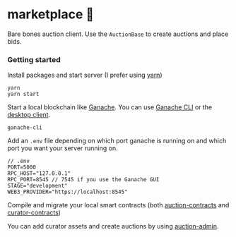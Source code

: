 # marketplace 🤝

Bare bones auction client. Use the `AuctionBase` to create auctions and place bids.

### Getting started

Install packages and start server (I prefer using [yarn](https://yarnpkg.com/en/))

```
yarn
yarn start
```

Start a local blockchain like [Ganache](https://github.com/trufflesuite/ganache). You can use [Ganache CLI](https://github.com/trufflesuite/ganache-cli) or the [desktop client](http://truffleframework.com/ganache/).

```
ganache-cli
```

Add an `.env` file depending on which port ganache is running on and which port you want your server running on.

```
// .env
PORT=5000
RPC_HOST="127.0.0.1"
RPC_PORT=8545 // 7545 if you use the Ganache GUI
STAGE="development"
WEB3_PROVIDER="https://localhost:8545"
```

Compile and migrate your local smart contracts (both [auction-contracts](https://github.com/xlnt/auction-contracts) and [curator-contracts](https://github.com/xlnt/curator-contracts))

You can add curator assets and create auctions by using [auction-admin](https://github.com/xlnt/auction-admin).
